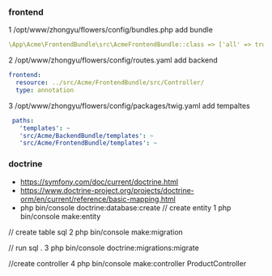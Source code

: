 ### frontend

1 /opt/www/zhongyu/flowers/config/bundles.php
add bundle
```yaml
\App\Acme\FrontendBundle\src\AcmeFrontendBundle::class => ['all' => true],
```
2 /opt/www/zhongyu/flowers/config/routes.yaml
add backend
```yaml
frontend:
  resource: ../src/Acme/FrontendBundle/src/Controller/
  type: annotation
```
3  /opt/www/zhongyu/flowers/config/packages/twig.yaml
add tempaltes

```yaml
 paths:
   'templates': ~
   'src/Acme/BackendBundle/templates': ~
   'src/Acme/FrontendBundle/templates': ~
```



### doctrine 
- https://symfony.com/doc/current/doctrine.html
- https://www.doctrine-project.org/projects/doctrine-orm/en/current/reference/basic-mapping.html
- php bin/console doctrine:database:create
// create entity
1 php bin/console make:entity

// create table sql
2 php bin/console make:migration

// run sql .
3 php bin/console doctrine:migrations:migrate

//create controller
4 php bin/console make:controller ProductController


